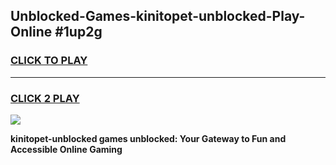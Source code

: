 
## Unblocked-Games-kinitopet-unblocked-Play-Online #1up2g
<h3>
<a href="https://news.freeplayer.one?title=kinitopet-unblocked&ref=3">CLICK TO PLAY</a></h3>
<hr>

<h3>
<a href="https://news.freeplayer.one?title=kinitopet-unblocked&ref=3">CLICK 2 PLAY</a>
  
</h3>

<a href="https://news.freeplayer.one?title=kinitopet-unblocked&ref=3"><img src="https://clearcache.store/games.png"></a>


**kinitopet-unblocked games unblocked: Your Gateway to Fun and Accessible Online Gaming**

